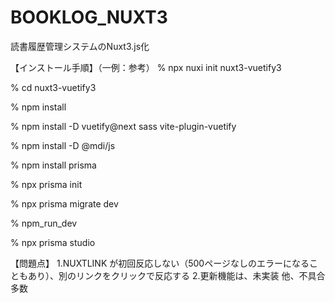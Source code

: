 # BOOKLOG_NUXT3
読書履歴管理システムのNuxt3.js化

【インストール手順】（一例：参考）
% npx nuxi init nuxt3-vuetify3

% cd nuxt3-vuetify3

% npm install

% npm install -D vuetify@next sass vite-plugin-vuetify

% npm install -D @mdi/js

% npm install prisma

% npx prisma init

% npx prisma migrate dev

% npm_run_dev

% npx prisma studio

【問題点】
1.NUXTLINK が初回反応しない（500ページなしのエラーになることもあり）、別のリンクをクリックで反応する
2.更新機能は、未実装
他、不具合多数

